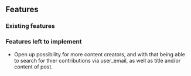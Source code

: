 ## Features

### Existing features


### Features left to implement
- Open up possibility for more content creators, and with that being able to search for thier contributions via user_email, as well as title and/or content of post.